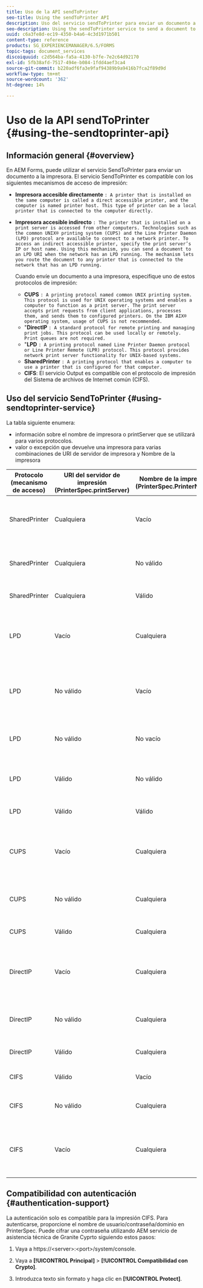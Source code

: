 ```yaml
---
title: Uso de la API sendToPrinter
seo-title: Using the sendToPrinter API
description: Uso del servicio sendToPrinter para enviar un documento a la impresora.
seo-description: Using the sendToPrinter service to send a document to printer.
uuid: c6a3fe8d-ec19-4350-b4a6-4c3d1971b501
content-type: reference
products: SG_EXPERIENCEMANAGER/6.5/FORMS
topic-tags: document_services
discoiquuid: c2d564ba-fa5a-4130-b7fe-7e2c64d92170
exl-id: 5fb38afd-7517-494e-b084-1fdd4aef3ca4
source-git-commit: b220adf6fa3e9faf94389b9a9416b7fca2f89d9d
workflow-type: tm+mt
source-wordcount: '362'
ht-degree: 14%

---
```


# Uso de la API sendToPrinter {#using-the-sendtoprinter-api}

## Información general {#overview}

En AEM Forms, puede utilizar el servicio SendToPrinter para enviar un documento a la impresora. El servicio SendToPrinter es compatible con los siguientes mecanismos de acceso de impresión:

* **Impresora accesible directamente** `: A printer that is installed on the same computer is called a direct accessible printer, and the computer is named printer host. This type of printer can be a local printer that is connected to the computer directly.`

* **Impresora accesible indirecto** `: The printer that is installed on a print server is accessed from other computers. Technologies such as the common UNIX® printing system (CUPS) and the Line Printer Daemon (LPD) protocol are available to connect to a network printer. To access an indirect accessible printer, specify the print server’s IP or host name. Using this mechanism, you can send a document to an LPD URI when the network has an LPD running. The mechanism lets you route the document to any printer that is connected to the network that has an LPD running.`

   Cuando envíe un documento a una impresora, especifique uno de estos protocolos de impresión:

   * **CUPS** `: A printing protocol named common UNIX printing system. This protocol is used for UNIX operating systems and enables a computer to function as a print server. The print server accepts print requests from client applications, processes them, and sends them to configured printers. On the IBM AIX® operating system, usage of CUPS is not recommended.`
   * &quot;**DirectIP** `: A standard protocol for remote printing and managing print jobs. This protocol can be used locally or remotely. Print queues are not required.`
   * &quot;**LPD** `: A printing protocol named Line Printer Daemon protocol or Line Printer Remote (LPR) protocol. This protocol provides network print server functionality for UNIX-based systems.`
   * **SharedPrinter** `: A printing protocol that enables a computer to use a printer that is configured for that computer.`
   * **CIFS**: El servicio Output es compatible con el protocolo de impresión del Sistema de archivos de Internet común (CIFS).

## Uso del servicio SendToPrinter {#using-sendtoprinter-service}

La tabla siguiente enumera:

* información sobre el nombre de impresora o printServer que se utilizará para varios protocolos.
* valor o excepción que devuelve una impresora para varias combinaciones de URI de servidor de impresora y Nombre de la impresora

| Protocolo (mecanismo de acceso) | URI del servidor de impresión (PrinterSpec.printServer) | Nombre de la impresora (PrinterSpec.PrinterName) | Resultado |
|--- |--- |--- |--- |
| SharedPrinter | Cualquiera | Vacío | Excepción: El argumento requerido sPrinterName no puede estar vacío. |
| SharedPrinter | Cualquiera | No válido | Una excepción indica que no se puede encontrar la impresora. |
| SharedPrinter | Cualquiera | Válido | Trabajo de impresión correcto. |
| LPD | Vacío | Cualquiera | una excepción que indica que el argumento requerido sPrintServerUri no puede estar vacío. |
| LPD | No válido | Vacío | una excepción que indica que el argumento requerido sPrinterName no puede estar vacío. |
| LPD | No válido | No vacío | excepción que indica que sPrintServerUri no se encuentra. |
| LPD | Válido | No válido | una excepción que indica que no se puede encontrar la impresora. |
| LPD | Válido | Válido | Un trabajo de impresión correcto. |
| CUPS | Vacío | Cualquiera | una excepción que indica que el argumento requerido sPrintServerUri no puede estar vacío. |
| CUPS | No válido | Cualquiera | una excepción que indica que no se puede encontrar la impresora. |
| CUPS | Válido | Cualquiera | Trabajo de impresión correcto. |
| DirectIP | Vacío | Cualquiera | una excepción que indica que el argumento requerido sPrintServerUri no puede estar vacío. |
| DirectIP | No válido | Cualquiera | una excepción que indica que no se puede encontrar la impresora. |
| DirectIP | Válido | Cualquiera | Trabajo de impresión correcto. |
| CIFS | Válido | Vacío | Trabajo de impresión correcto. |
| CIFS | No válido | Cualquiera | error desconocido al imprimir con CIFS. |
| CIFS | Vacío | Cualquiera | una excepción que indica que el argumento requerido sPrintServerUri no puede estar vacío. |

## Compatibilidad con autenticación {#authentication-support}

La autenticación solo es compatible para la impresión CIFS. Para autenticarse, proporcione el nombre de usuario/contraseña/dominio en PrinterSpec. Puede cifrar una contraseña utilizando AEM servicio de asistencia técnica de Granite Cyprto siguiendo estos pasos:

1. Vaya a https://&lt;server>:&lt;port>/system/console.

1. Vaya a **[!UICONTROL Principal]** > **[!UICONTROL Compatibilidad con Crypto]**.

1. Introduzca texto sin formato y haga clic en **[!UICONTROL Protect]**.
